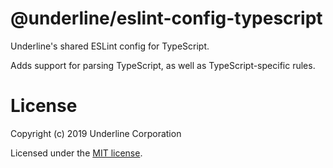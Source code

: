 # @underline/eslint-config-typescript

Underline's shared ESLint config for TypeScript.

Adds support for parsing TypeScript, as well as TypeScript-specific rules.

# License

Copyright (c) 2019 Underline Corporation

Licensed under the [MIT license](https://github.com/underline/eslint-config/blob/master/LICENSE.md).
